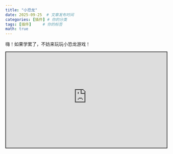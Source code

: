 ```yaml
---
title: "小恐龙"
date: 2025-09-25  # 文章发布时间
categories: [插件] # 你的分类
tags: [插件]     # 你的标签
math: true
---
```




嗨！如果学累了，不妨来玩玩小恐龙游戏！

<iframe 
  src="https://offline-dino-game.firebaseapp.com/" 
  width="100%" 
  height="300px"
  style="border: 2px solid #333;">
</iframe>